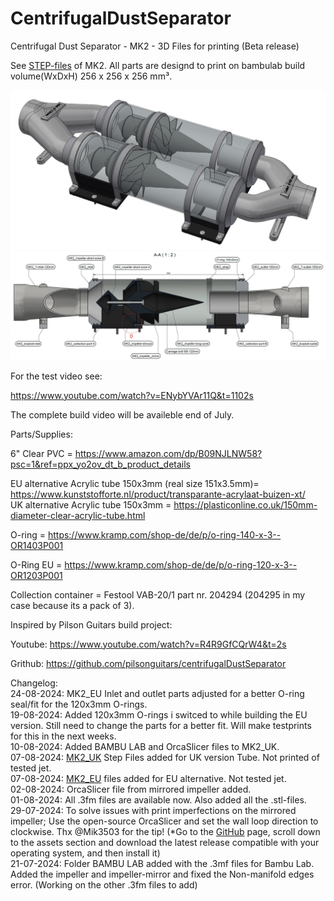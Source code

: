 # CentrifugalDustSeparator
Centrifugal Dust Separator - MK2 - 3D Files for printing (Beta release)

See <a target="_blank" rel="noopener noreferrer" href="MK2/STEP/">STEP-files</a> of MK2. All parts are designd to print on bambulab build volume(WxDxH) 256 x 256 x 256 mm³. 

<a target="_blank" rel="noopener noreferrer" href="MK2/STEP/"><img src="/MK2/IMAGES/MK2.JPG" alt="" style="max-width: 100%;"></a>
<a target="_blank" rel="noopener noreferrer" href="MK2/MK2 Dust Separator.pdf"><img src="/MK2/IMAGES/MK2_intersection_A-A_PDF.JPG" alt="" style="max-width: 100%;"></a>

For the test video see:

https://www.youtube.com/watch?v=ENybYVAr11Q&t=1102s

The complete build video will be availeble end of July.

Parts/Supplies:

6" Clear PVC  = https://www.amazon.com/dp/B09NJLNW58?psc=1&ref=ppx_yo2ov_dt_b_product_details

EU alternative Acrylic tube 150x3mm (real size 151x3.5mm)= https://www.kunststofforte.nl/product/transparante-acrylaat-buizen-xt/<br>
UK alternative Acrylic tube 150x3mm = https://plasticonline.co.uk/150mm-diameter-clear-acrylic-tube.html

O-ring        = https://www.kramp.com/shop-de/de/p/o-ring-140-x-3--OR1403P001

O-Ring EU      =
https://www.kramp.com/shop-de/de/p/o-ring-120-x-3--OR1203P001

Collection container        = Festool VAB-20/1 part nr. 204294 (204295 in my case because its a pack of 3).

Inspired by Pilson Guitars build project:

Youtube: https://www.youtube.com/watch?v=R4R9GfCQrW4&t=2s

Grithub: https://github.com/pilsonguitars/centrifugalDustSeparator


Changelog:<br>
24-08-2024: MK2_EU Inlet and outlet parts adjusted for a better O-ring seal/fit for the 120x3mm O-rings.<br>
19-08-2024: Added 120x3mm O-rings i switced to while building the EU version. Still need to change the parts for a better fit. Will make testprints for this in the next weeks.<br>
10-08-2024: Added BAMBU LAB and OrcaSlicer files to MK2_UK.<br>
07-08-2024: <a target="_blank" rel="noopener noreferrer" href="MK2_UK/">MK2_UK</a> Step Files added for UK version Tube. Not printed of tested jet. <br>
07-08-2024: <a target="_blank" rel="noopener noreferrer" href="MK2_EU/">MK2_EU</a> files added for EU alternative. Not tested jet. <br>
02-08-2024: OrcaSlicer file from mirrored impeller added.<br>
01-08-2024: All .3fm files are available now. Also added all the .stl-files.<br>
29-07-2024: To solve issues with print imperfections on the mirrored impeller; Use the open-source OrcaSlicer and set the wall loop direction to clockwise. Thx @Mik3503 for the tip!
(*Go to the <a target="_blank" rel="noopener noreferrer" href="[MK2/STEP/](https://github.com/SoftFever/OrcaSlicer/releases)">GitHub</a> page, scroll down to the assets section and download the latest release compatible with your operating system, and then install it)<br>
21-07-2024: Folder BAMBU LAB added with the .3mf files for Bambu Lab. Added the impeller and impeller-mirror and fixed the Non-manifold edges error. (Working on the other .3fm files to add)
